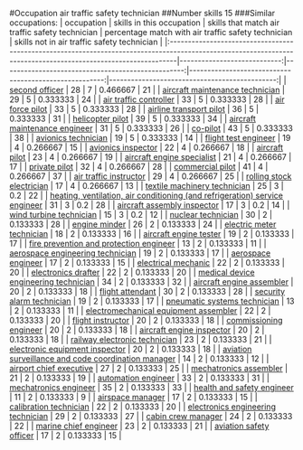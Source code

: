 #Occupation air traffic safety technician
##Number skills 15
###Similar occupations:
| occupation                                                                                                                                                    |   skills in this occupation |   skills that match air traffic safety technician |   percentage match with air traffic safety technician |   skills not in air traffic safety technician |
|:--------------------------------------------------------------------------------------------------------------------------------------------------------------|----------------------------:|--------------------------------------------------:|------------------------------------------------------:|----------------------------------------------:|
| [second officer](second_officer.md)                                                                                                                           |                          28 |                                                 7 |                                              0.466667 |                                            21 |
| [aircraft maintenance technician](aircraft_maintenance_technician.md)                                                                                         |                          29 |                                                 5 |                                              0.333333 |                                            24 |
| [air traffic controller](air_traffic_controller.md)                                                                                                           |                          33 |                                                 5 |                                              0.333333 |                                            28 |
| [air force pilot](air_force_pilot.md)                                                                                                                         |                          33 |                                                 5 |                                              0.333333 |                                            28 |
| [airline transport pilot](airline_transport_pilot.md)                                                                                                         |                          36 |                                                 5 |                                              0.333333 |                                            31 |
| [helicopter pilot](helicopter_pilot.md)                                                                                                                       |                          39 |                                                 5 |                                              0.333333 |                                            34 |
| [aircraft maintenance engineer](aircraft_maintenance_engineer.md)                                                                                             |                          31 |                                                 5 |                                              0.333333 |                                            26 |
| [co-pilot](co-pilot.md)                                                                                                                                       |                          43 |                                                 5 |                                              0.333333 |                                            38 |
| [avionics technician](avionics_technician.md)                                                                                                                 |                          19 |                                                 5 |                                              0.333333 |                                            14 |
| [flight test engineer](flight_test_engineer.md)                                                                                                               |                          19 |                                                 4 |                                              0.266667 |                                            15 |
| [avionics inspector](avionics_inspector.md)                                                                                                                   |                          22 |                                                 4 |                                              0.266667 |                                            18 |
| [aircraft pilot](aircraft_pilot.md)                                                                                                                           |                          23 |                                                 4 |                                              0.266667 |                                            19 |
| [aircraft engine specialist](aircraft_engine_specialist.md)                                                                                                   |                          21 |                                                 4 |                                              0.266667 |                                            17 |
| [private pilot](private_pilot.md)                                                                                                                             |                          32 |                                                 4 |                                              0.266667 |                                            28 |
| [commercial pilot](commercial_pilot.md)                                                                                                                       |                          41 |                                                 4 |                                              0.266667 |                                            37 |
| [air traffic instructor](air_traffic_instructor.md)                                                                                                           |                          29 |                                                 4 |                                              0.266667 |                                            25 |
| [rolling stock electrician](rolling_stock_electrician.md)                                                                                                     |                          17 |                                                 4 |                                              0.266667 |                                            13 |
| [textile machinery technician](textile_machinery_technician.md)                                                                                               |                          25 |                                                 3 |                                              0.2      |                                            22 |
| [heating, ventilation, air conditioning (and refrigeration) service engineer](heating,_ventilation,_air_conditioning_(and_refrigeration)_service_engineer.md) |                          31 |                                                 3 |                                              0.2      |                                            28 |
| [aircraft assembly inspector](aircraft_assembly_inspector.md)                                                                                                 |                          17 |                                                 3 |                                              0.2      |                                            14 |
| [wind turbine technician](wind_turbine_technician.md)                                                                                                         |                          15 |                                                 3 |                                              0.2      |                                            12 |
| [nuclear technician](nuclear_technician.md)                                                                                                                   |                          30 |                                                 2 |                                              0.133333 |                                            28 |
| [engine minder](engine_minder.md)                                                                                                                             |                          26 |                                                 2 |                                              0.133333 |                                            24 |
| [electric meter technician](electric_meter_technician.md)                                                                                                     |                          18 |                                                 2 |                                              0.133333 |                                            16 |
| [aircraft engine tester](aircraft_engine_tester.md)                                                                                                           |                          19 |                                                 2 |                                              0.133333 |                                            17 |
| [fire prevention and protection engineer](fire_prevention_and_protection_engineer.md)                                                                         |                          13 |                                                 2 |                                              0.133333 |                                            11 |
| [aerospace engineering technician](aerospace_engineering_technician.md)                                                                                       |                          19 |                                                 2 |                                              0.133333 |                                            17 |
| [aerospace engineer](aerospace_engineer.md)                                                                                                                   |                          17 |                                                 2 |                                              0.133333 |                                            15 |
| [electrical mechanic](electrical_mechanic.md)                                                                                                                 |                          22 |                                                 2 |                                              0.133333 |                                            20 |
| [electronics drafter](electronics_drafter.md)                                                                                                                 |                          22 |                                                 2 |                                              0.133333 |                                            20 |
| [medical device engineering technician](medical_device_engineering_technician.md)                                                                             |                          34 |                                                 2 |                                              0.133333 |                                            32 |
| [aircraft engine assembler](aircraft_engine_assembler.md)                                                                                                     |                          20 |                                                 2 |                                              0.133333 |                                            18 |
| [flight attendant](flight_attendant.md)                                                                                                                       |                          30 |                                                 2 |                                              0.133333 |                                            28 |
| [security alarm technician](security_alarm_technician.md)                                                                                                     |                          19 |                                                 2 |                                              0.133333 |                                            17 |
| [pneumatic systems technician](pneumatic_systems_technician.md)                                                                                               |                          13 |                                                 2 |                                              0.133333 |                                            11 |
| [electromechanical equipment assembler](electromechanical_equipment_assembler.md)                                                                             |                          22 |                                                 2 |                                              0.133333 |                                            20 |
| [flight instructor](flight_instructor.md)                                                                                                                     |                          20 |                                                 2 |                                              0.133333 |                                            18 |
| [commissioning engineer](commissioning_engineer.md)                                                                                                           |                          20 |                                                 2 |                                              0.133333 |                                            18 |
| [aircraft engine inspector](aircraft_engine_inspector.md)                                                                                                     |                          20 |                                                 2 |                                              0.133333 |                                            18 |
| [railway electronic technician](railway_electronic_technician.md)                                                                                             |                          23 |                                                 2 |                                              0.133333 |                                            21 |
| [electronic equipment inspector](electronic_equipment_inspector.md)                                                                                           |                          20 |                                                 2 |                                              0.133333 |                                            18 |
| [aviation surveillance and code coordination manager](aviation_surveillance_and_code_coordination_manager.md)                                                 |                          14 |                                                 2 |                                              0.133333 |                                            12 |
| [airport chief executive](airport_chief_executive.md)                                                                                                         |                          27 |                                                 2 |                                              0.133333 |                                            25 |
| [mechatronics assembler](mechatronics_assembler.md)                                                                                                           |                          21 |                                                 2 |                                              0.133333 |                                            19 |
| [automation engineer](automation_engineer.md)                                                                                                                 |                          33 |                                                 2 |                                              0.133333 |                                            31 |
| [mechatronics engineer](mechatronics_engineer.md)                                                                                                             |                          35 |                                                 2 |                                              0.133333 |                                            33 |
| [health and safety engineer](health_and_safety_engineer.md)                                                                                                   |                          11 |                                                 2 |                                              0.133333 |                                             9 |
| [airspace manager](airspace_manager.md)                                                                                                                       |                          17 |                                                 2 |                                              0.133333 |                                            15 |
| [calibration technician](calibration_technician.md)                                                                                                           |                          22 |                                                 2 |                                              0.133333 |                                            20 |
| [electronics engineering technician](electronics_engineering_technician.md)                                                                                   |                          29 |                                                 2 |                                              0.133333 |                                            27 |
| [cabin crew manager](cabin_crew_manager.md)                                                                                                                   |                          24 |                                                 2 |                                              0.133333 |                                            22 |
| [marine chief engineer](marine_chief_engineer.md)                                                                                                             |                          23 |                                                 2 |                                              0.133333 |                                            21 |
| [aviation safety officer](aviation_safety_officer.md)                                                                                                         |                          17 |                                                 2 |                                              0.133333 |                                            15 |

